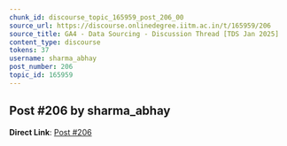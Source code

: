 ```yaml
---
chunk_id: discourse_topic_165959_post_206_00
source_url: https://discourse.onlinedegree.iitm.ac.in/t/165959/206
source_title: GA4 - Data Sourcing - Discussion Thread [TDS Jan 2025]
content_type: discourse
tokens: 37
username: sharma_abhay
post_number: 206
topic_id: 165959
---
```


## Post #206 by sharma_abhay

**Direct Link**: [Post #206](https://discourse.onlinedegree.iitm.ac.in/t/165959/206)
